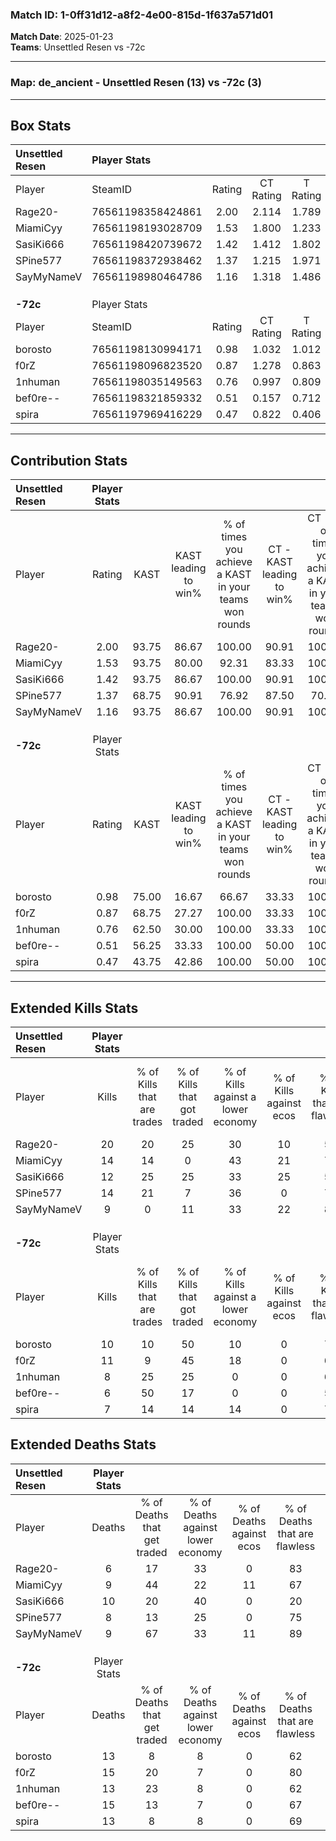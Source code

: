### Match ID: 1-0ff31d12-a8f2-4e00-815d-1f637a571d01  
**Match Date**: 2025-01-23  
**Teams**: Unsettled Resen vs -72c  

---  

### **Map**: de_ancient - Unsettled Resen (13) vs -72c (3)  
---  

## Box Stats  

| **Unsettled Resen** | Player Stats      |        |           |          |       |       |       |         |        |      |     |
| :- | :- | :-: | :-: | :-: | :-: | :-: | :-: | :-: | :-: | :-: | :-: |
| Player              | SteamID           | Rating | CT Rating | T Rating | KAST  |  ADR  | Kills | Assists | Deaths | K/D  | HS% |
| Rage20-             | 76561198358424861 |  2.00  |   2.114   |  1.789   | 93.75 | 107.5 |  20   |    4    |   6    | 3.33 | 65  |
| MiamiCyy            | 76561198193028709 |  1.53  |   1.800   |  1.233   | 93.75 | 91.2  |  14   |    5    |   9    | 1.56 | 50  |
| SasiKi666           | 76561198420739672 |  1.42  |   1.412   |  1.802   | 93.75 | 99.9  |  12   |    7    |   10   | 1.20 | 75  |
| SPine577            | 76561198372938462 |  1.37  |   1.215   |  1.971   | 68.75 | 89.1  |  14   |    5    |   8    | 1.75 | 50  |
| SayMyNameV          | 76561198980464786 |  1.16  |   1.318   |  1.486   | 93.75 | 62.6  |   9   |    4    |   9    | 1.00 | 33  |
|                     |                   |        |           |          |       |       |       |         |        |      |     |
|                     |                   |        |           |          |       |       |       |         |        |      |     |
|                     |                   |        |           |          |       |       |       |         |        |      |     |
| **-72c**            | Player Stats      |        |           |          |       |       |       |         |        |      |     |
| Player              | SteamID           | Rating | CT Rating | T Rating | KAST  |  ADR  | Kills | Assists | Deaths | K/D  | HS% |
| borosto             | 76561198130994171 |  0.98  |   1.032   |  1.012   | 75.00 | 79.7  |  10   |    2    |   13   | 0.77 | 70  |
| f0rZ                | 76561198096823520 |  0.87  |   1.278   |  0.863   | 68.75 | 61.3  |  11   |    2    |   15   | 0.73 | 54  |
| 1nhuman             | 76561198035149563 |  0.76  |   0.997   |  0.809   | 62.50 | 66.9  |   8   |    4    |   13   | 0.62 | 62  |
| bef0re--            | 76561198321859332 |  0.51  |   0.157   |  0.712   | 56.25 | 55.9  |   6   |    5    |   15   | 0.40 | 33  |
| spira               | 76561197969416229 |  0.47  |   0.822   |  0.406   | 43.75 | 43.9  |   7   |    1    |   13   | 0.54 | 42  |
---  

## Contribution Stats  

| **Unsettled Resen** | Player Stats |       |                      |                                                        |                           |                                                             |                          |                                                            |
| :- | :-: | :-: | :-: | :-: | :-: | :-: | :-: | :-: |
| Player              |    Rating    | KAST  | KAST leading to win% | % of times you achieve a KAST in your teams won rounds | CT - KAST leading to win% | CT - % of times you achieve a KAST in your teams won rounds | T - KAST leading to win% | T - % of times you achieve a KAST in your teams won rounds |
| Rage20-             |     2.00     | 93.75 |        86.67         |                         100.00                         |           90.91           |                           100.00                            |          75.00           |                           100.00                           |
| MiamiCyy            |     1.53     | 93.75 |        80.00         |                         92.31                          |           83.33           |                           100.00                            |          66.67           |                           66.67                            |
| SasiKi666           |     1.42     | 93.75 |        86.67         |                         100.00                         |           90.91           |                           100.00                            |          75.00           |                           100.00                           |
| SPine577            |     1.37     | 68.75 |        90.91         |                         76.92                          |           87.50           |                            70.00                            |          100.00          |                           100.00                           |
| SayMyNameV          |     1.16     | 93.75 |        86.67         |                         100.00                         |           90.91           |                           100.00                            |          75.00           |                           100.00                           |
|                     |              |       |                      |                                                        |                           |                                                             |                          |                                                            |
|                     |              |       |                      |                                                        |                           |                                                             |                          |                                                            |
|                     |              |       |                      |                                                        |                           |                                                             |                          |                                                            |
| **-72c**            | Player Stats |       |                      |                                                        |                           |                                                             |                          |                                                            |
| Player              |    Rating    | KAST  | KAST leading to win% | % of times you achieve a KAST in your teams won rounds | CT - KAST leading to win% | CT - % of times you achieve a KAST in your teams won rounds | T - KAST leading to win% | T - % of times you achieve a KAST in your teams won rounds |
| borosto             |     0.98     | 75.00 |        16.67         |                         66.67                          |           33.33           |                           100.00                            |          11.11           |                           50.00                            |
| f0rZ                |     0.87     | 68.75 |        27.27         |                         100.00                         |           33.33           |                           100.00                            |          25.00           |                           100.00                           |
| 1nhuman             |     0.76     | 62.50 |        30.00         |                         100.00                         |           33.33           |                           100.00                            |          28.57           |                           100.00                           |
| bef0re--            |     0.51     | 56.25 |        33.33         |                         100.00                         |           50.00           |                           100.00                            |          28.57           |                           100.00                           |
| spira               |     0.47     | 43.75 |        42.86         |                         100.00                         |           50.00           |                           100.00                            |          40.00           |                           100.00                           |
---  

## Extended Kills Stats  

| **Unsettled Resen** | Player Stats |                            |                            |                                    |                         |                              |                                 |                                       |                    |           |
| :- | :-: | :-: | :-: | :-: | :-: | :-: | :-: | :-: | :-: | :-: |
| Player              |    Kills     | % of Kills that are trades | % of Kills that got traded | % of Kills against a lower economy | % of Kills against ecos | % of Kills that are flawless | % of Kills that are close duels | % of Kills that are assisted by flash | Pistol Round Kills | AWP Kills |
| Rage20-             |      20      |             20             |             25             |                 30                 |           10            |              55              |                5                |                   0                   |         5          |     0     |
| MiamiCyy            |      14      |             14             |             0              |                 43                 |           21            |              79              |                7                |                  21                   |         0          |     0     |
| SasiKi666           |      12      |             25             |             25             |                 33                 |           25            |              50              |                8                |                   8                   |         2          |     0     |
| SPine577            |      14      |             21             |             7              |                 36                 |            0            |              79              |                7                |                   0                   |         1          |     2     |
| SayMyNameV          |      9       |             0              |             11             |                 33                 |           22            |              89              |                0                |                  11                   |         0          |     5     |
|                     |              |                            |                            |                                    |                         |                              |                                 |                                       |                    |           |
|                     |              |                            |                            |                                    |                         |                              |                                 |                                       |                    |           |
|                     |              |                            |                            |                                    |                         |                              |                                 |                                       |                    |           |
| **-72c**            | Player Stats |                            |                            |                                    |                         |                              |                                 |                                       |                    |           |
| Player              |    Kills     | % of Kills that are trades | % of Kills that got traded | % of Kills against a lower economy | % of Kills against ecos | % of Kills that are flawless | % of Kills that are close duels | % of Kills that are assisted by flash | Pistol Round Kills | AWP Kills |
| borosto             |      10      |             10             |             50             |                 10                 |            0            |              70              |               10                |                   0                   |         1          |     0     |
| f0rZ                |      11      |             9              |             45             |                 18                 |            0            |              64              |               18                |                   0                   |         2          |     3     |
| 1nhuman             |      8       |             25             |             25             |                 0                  |            0            |              63              |                0                |                   0                   |         2          |     0     |
| bef0re--            |      6       |             50             |             17             |                 0                  |            0            |              50              |               17                |                   0                   |         0          |     0     |
| spira               |      7       |             14             |             14             |                 14                 |            0            |              71              |                0                |                  14                   |         2          |     0     |
## Extended Deaths Stats  

| **Unsettled Resen** | Player Stats |                             |                                   |                          |                               |                            |                           |               |
| :- | :-: | :-: | :-: | :-: | :-: | :-: | :-: | :-: |
| Player              |    Deaths    | % of Deaths that get traded | % of Deaths against lower economy | % of Deaths against ecos | % of Deaths that are flawless | % of Deaths that are close | % of Deaths while blinded | Deaths to AWP |
| Rage20-             |      6       |             17              |                33                 |            0             |              83               |             0              |             0             |       0       |
| MiamiCyy            |      9       |             44              |                22                 |            11            |              67               |             0              |             0             |       1       |
| SasiKi666           |      10      |             20              |                40                 |            0             |              20               |             30             |            10             |       0       |
| SPine577            |      8       |             13              |                25                 |            0             |              75               |             13             |             0             |       1       |
| SayMyNameV          |      9       |             67              |                33                 |            11            |              89               |             0              |             0             |       1       |
|                     |              |                             |                                   |                          |                               |                            |                           |               |
|                     |              |                             |                                   |                          |                               |                            |                           |               |
|                     |              |                             |                                   |                          |                               |                            |                           |               |
| **-72c**            | Player Stats |                             |                                   |                          |                               |                            |                           |               |
| Player              |    Deaths    | % of Deaths that get traded | % of Deaths against lower economy | % of Deaths against ecos | % of Deaths that are flawless | % of Deaths that are close | % of Deaths while blinded | Deaths to AWP |
| borosto             |      13      |              8              |                 8                 |            0             |              62               |             8              |            15             |       0       |
| f0rZ                |      15      |             20              |                 7                 |            0             |              80               |             0              |             7             |       3       |
| 1nhuman             |      13      |             23              |                 8                 |            0             |              62               |             8              |             8             |       2       |
| bef0re--            |      15      |             13              |                 7                 |            0             |              67               |             7              |             0             |       2       |
| spira               |      13      |              8              |                 8                 |            0             |              69               |             8              |             8             |       0       |
